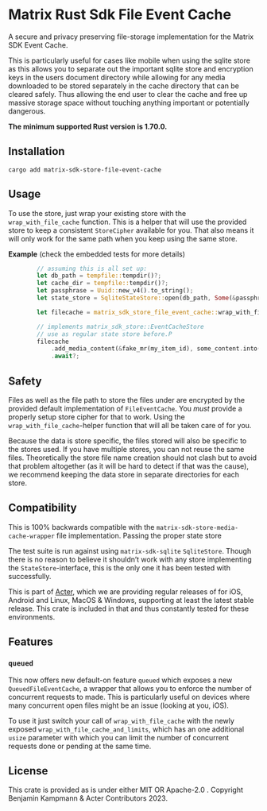 # Matrix Rust Sdk File Event Cache

A secure and privacy preserving file-storage implementation for the Matrix SDK Event Cache.

This is particularly useful for cases like mobile when using the sqlite store as this allows you to separate out the important sqlite store and encryption keys in the users document directory while allowing for any media downloaded to be stored separately in the cache directory that can be cleared safely. Thus allowing the end user to clear the cache and free up massive storage space without touching anything important or potentially dangerous.

**The minimum supported Rust version is 1.70.0.**

## Installation

```
cargo add matrix-sdk-store-file-event-cache
```

## Usage

To use the store, just wrap your existing store with the `wrap_with_file_cache` function. This is a helper that will use the provided store to keep a consistent `StoreCipher` available for you. That also means it will only work for the same path when you keep using the same store.

**Example** (check the embedded tests for more details)

```rust
        // assuming this is all set up:
        let db_path = tempfile::tempdir()?;
        let cache_dir = tempfile::tempdir()?;
        let passphrase = Uuid::new_v4().to_string();
        let state_store = SqliteStateStore::open(db_path, Some(&passphrase)).await?;

        let filecache = matrix_sdk_store_file_event_cache::wrap_with_file_cache(&state_store, cache_dir.path().to_path_buf(), &passphrase).await?;

        // implements matrix_sdk_store::EventCacheStore
        // use as regular state store before.P
        filecache
            .add_media_content(&fake_mr(my_item_id), some_content.into())
            .await?;
```

## Safety

Files as well as the file path to store the files under are encrypted by the provided default implementation of `FileEventCache`. You _must_ provide a properly setup store cipher for that to work. Using the `wrap_with_file_cache`-helper function that will all be taken care of for you.

Because the data is store specific, the files stored will also be specific to the stores used. If you have multiple stores, you can not reuse the same files. Theoretically the store file name creation should not clash but to avoid that problem altogether (as it will be hard to detect if that was the cause), we recommend keeping the data store in separate directories for each store.

## Compatibility

This is 100% backwards compatible with the `matrix-sdk-store-media-cache-wrapper` file implementation. Passing the proper state store

The test suite is run against using `matrix-sdk-sqlite` `SqliteStore`. Though there is no reason to believe it shouldn’t work with any store implementing the `StateStore`-interface, this is the only one it has been tested with successfully.

This is part of [Acter](https://acter.global), which we are providing regular releases of for iOS, Android and Linux, MacOS & Windows, supporting at least the latest stable release. This crate is included in that and thus constantly tested for these environments.

## Features

### `queued`

This now offers new default-on feature `queued` which exposes a new `QueuedFileEventCache`, a wrapper that allows you to enforce the number of concurrent requests to made. This is particularly useful on devices where many concurrent open files might be an issue (looking at you, iOS).

To use it just switch your call of `wrap_with_file_cache` with the newly exposed `wrap_with_file_cache_and_limits`, which has an one additional `usize` parameter with which you can limit the number of concurrent requests done or pending at the same time.

## License

This crate is provided as is under either MIT OR Apache-2.0 . Copyright Benjamin Kampmann & Acter Contributors 2023.
